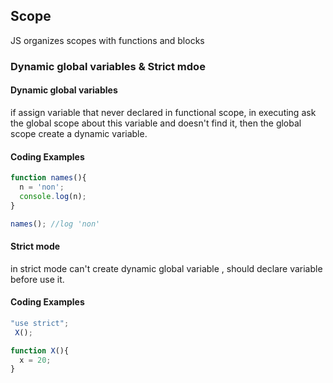 ## Scope
JS organizes scopes with functions and blocks

### Dynamic global variables & Strict mdoe
#### Dynamic global variables
if assign variable that never declared in functional scope, in executing ask the global scope about this variable and doesn't find it, then the global scope create a dynamic variable.
#### Coding Examples
```javascript
function names(){
  n = 'non';
  console.log(n);
}

names(); //log 'non'
```
#### Strict mode
in strict mode can't create dynamic global variable , should declare variable before use it.
#### Coding Examples
```javascript
"use strict";
 X();

function X(){
  x = 20;
}
```

